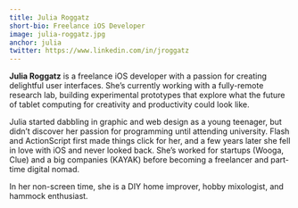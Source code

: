 ```yaml
---
title: Julia Roggatz
short-bio: Freelance iOS Developer
image: julia-roggatz.jpg
anchor: julia
twitter: https://www.linkedin.com/in/jroggatz
---
```


**Julia Roggatz** is a freelance iOS developer with a passion for creating delightful user interfaces. She’s currently working with a fully-remote research lab, building experimental prototypes that explore what the future of tablet computing for creativity and productivity could look like.

Julia started dabbling in graphic and web design as a young teenager, but didn’t discover her passion for programming until attending university. Flash and ActionScript first made things click for her, and a few years later she fell in love with iOS and never looked back. She’s worked for startups (Wooga, Clue) and a big companies (KAYAK) before becoming a freelancer and part-time digital nomad.

In her non-screen time, she is a DIY home improver, hobby mixologist, and hammock enthusiast.